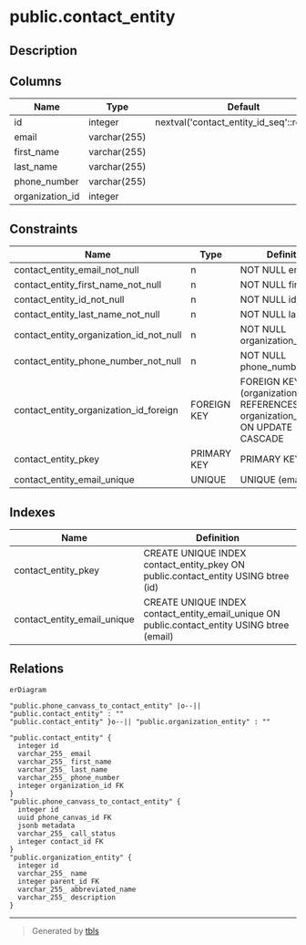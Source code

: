 # public.contact_entity

## Description

## Columns

| Name            | Type         | Default                                    | Nullable | Children                                                                            | Parents                                                     | Comment |
| --------------- | ------------ | ------------------------------------------ | -------- | ----------------------------------------------------------------------------------- | ----------------------------------------------------------- | ------- |
| id              | integer      | nextval('contact_entity_id_seq'::regclass) | false    | [public.phone_canvass_to_contact_entity](public.phone_canvass_to_contact_entity.md) |                                                             |         |
| email           | varchar(255) |                                            | false    |                                                                                     |                                                             |         |
| first_name      | varchar(255) |                                            | false    |                                                                                     |                                                             |         |
| last_name       | varchar(255) |                                            | false    |                                                                                     |                                                             |         |
| phone_number    | varchar(255) |                                            | false    |                                                                                     |                                                             |         |
| organization_id | integer      |                                            | false    |                                                                                     | [public.organization_entity](public.organization_entity.md) |         |

## Constraints

| Name                                    | Type        | Definition                                                                         |
| --------------------------------------- | ----------- | ---------------------------------------------------------------------------------- |
| contact_entity_email_not_null           | n           | NOT NULL email                                                                     |
| contact_entity_first_name_not_null      | n           | NOT NULL first_name                                                                |
| contact_entity_id_not_null              | n           | NOT NULL id                                                                        |
| contact_entity_last_name_not_null       | n           | NOT NULL last_name                                                                 |
| contact_entity_organization_id_not_null | n           | NOT NULL organization_id                                                           |
| contact_entity_phone_number_not_null    | n           | NOT NULL phone_number                                                              |
| contact_entity_organization_id_foreign  | FOREIGN KEY | FOREIGN KEY (organization_id) REFERENCES organization_entity(id) ON UPDATE CASCADE |
| contact_entity_pkey                     | PRIMARY KEY | PRIMARY KEY (id)                                                                   |
| contact_entity_email_unique             | UNIQUE      | UNIQUE (email)                                                                     |

## Indexes

| Name                        | Definition                                                                                   |
| --------------------------- | -------------------------------------------------------------------------------------------- |
| contact_entity_pkey         | CREATE UNIQUE INDEX contact_entity_pkey ON public.contact_entity USING btree (id)            |
| contact_entity_email_unique | CREATE UNIQUE INDEX contact_entity_email_unique ON public.contact_entity USING btree (email) |

## Relations

```mermaid
erDiagram

"public.phone_canvass_to_contact_entity" |o--|| "public.contact_entity" : ""
"public.contact_entity" }o--|| "public.organization_entity" : ""

"public.contact_entity" {
  integer id
  varchar_255_ email
  varchar_255_ first_name
  varchar_255_ last_name
  varchar_255_ phone_number
  integer organization_id FK
}
"public.phone_canvass_to_contact_entity" {
  integer id
  uuid phone_canvas_id FK
  jsonb metadata
  varchar_255_ call_status
  integer contact_id FK
}
"public.organization_entity" {
  integer id
  varchar_255_ name
  integer parent_id FK
  varchar_255_ abbreviated_name
  varchar_255_ description
}
```

---

> Generated by [tbls](https://github.com/k1LoW/tbls)
